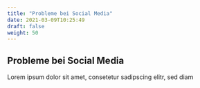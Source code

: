 ```yaml
---
title: "Probleme bei Social Media"
date: 2021-03-09T10:25:49
draft: false
weight: 50
---
```

## Probleme bei Social Media

Lorem ipsum dolor sit amet, consetetur sadipscing elitr, sed diam 